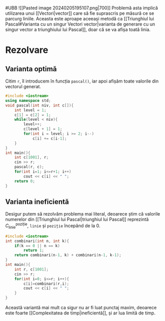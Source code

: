 #UBB 
![[Pasted image 20240205195107.png|700]]
Problemă asta implică utilizarea unui [[Vectori|vector]] care să fie suprascris pe măsură ce se parcurg liniile. Aceasta este aproape aceeași metodă ca [[Triunghiul lui Pascal#Varianta cu un singur Vectori vector|varianta de generare cu un singur vector a triunghiului lui Pascal]], doar că se va afișa toată linia.
# Rezolvare
## Varianta optimă
Citim `r`, îl introducem în funcția `pascal()`, iar apoi afișăm toate valorile din vectorul generat.
```cpp
#include <iostream>
using namespace std;
void pascal(int niv, int c[]){
    int level = 1;
    c[1] = c[2] = 1;
    while(level < niv){
        level++;
        c[level + 1] = 1;
        for(int i = level; i >= 2; i--)
            c[i] += c[i-1];
    }
}
int main(){
    int c[1001], r;
    cin >> r;
    pascal(r, c);
    for(int i=1; i<=r+1; i++)
	    cout << c[i] << " ";
    return 0;
}
```
## Varianta ineficientă
Desigur putem să rezolvăm problema mai literal, deoarece știm că valorile numerelor din [[Triunghiul lui Pascal|triunghiul lui Pascal]] reprezintă $C_\text{linie}^\text{poziție}$, `linie` și `poziție` începând de la 0.

```cpp
#include <iostream>
int combinari(int n, int k){
    if(k == 0 || n == k)
        return 1;
    return combinari(n-1, k) + combinari(n-1, k-1);
}
int main(){
	int r, c[1001];
	cin >> r;
	for(int i=0; i<=r; i++){
		c[i]=combinari(r,i);
		cout << c[i] << " ";
	}
}
```
Această variantă mai mult ca sigur nu ar fi luat punctaj maxim, deoarece este foarte [[Complexitatea de timp|ineficientă]], și ar lua limită de timp.
